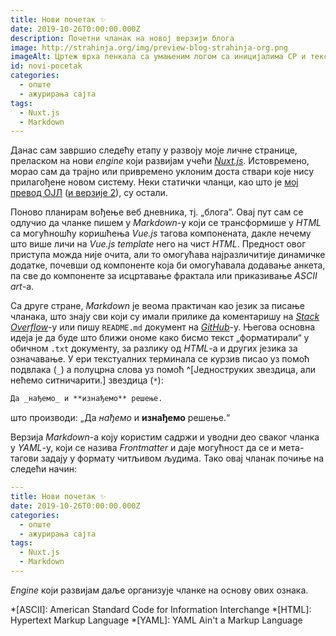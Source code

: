 ```yaml
---
title: Нови почетак ✨
date: 2019-10-26T0:00:00.000Z
description: Почетни чланак на новој верзији блога
image: http://strahinja.org/img/preview-blog-strahinja-org.png
imageAlt: Цртеж врха пенкала са умањеним логом са иницијалима СР и текстом //strahinja.org
id: novi-pocetak
categories:
  - опште
  - ажурирања сајта
tags:
  - Nuxt.js
  - Markdown
---
```


Данас сам завршио следећу етапу у развоју моје личне странице, преласком на нови
_engine_ који развијам учећи [_Nuxt.js_][nuxtjs]. Истовремено, морао сам да
трајно или привремено уклоним доста ствари које нису прилагођене новом систему.
Неки статички чланци, као што је [мој превод ОЈЛ][gpl3] ([и верзије 2][gpl2]),
су остали.

Поново планирам вођење веб дневника, тј. „блога“. Овај пут сам се одлучио да
чланке пишем у _Markdown_-у који се трансформише у _HTML_ са могућношћу
коришћења _Vue.js_ тагова компонената, дакле нечему што више личи на _Vue.js_
_template_ него на чист _HTML_. Предност овог приступа можда није очита, али то
омогућава најразличитије динамичке додатке, почевши од компоненте која би
омогућавала додавање анкета, па све до компоненте за исцртавање фрактала или
приказивање _ASCII art_-а.

Са друге стране, _Markdown_ је веома практичан као језик за писање чланака, што
знају сви који су имали прилике да коментаришу на [_Stack Overflow_][stofl]-у
или пишу `README.md` документ на [_GitHub_][gh]-у. Његова основна идеја је да
буде што ближи ономе како бисмо текст „форматирали“ у обичном `.txt` документу,
за разлику од _HTML_-а и других језика за означавање. У ери текстуалних
терминала се курзив писао уз помоћ подвлака (`_`) а полуцрна слова уз помоћ
^[Jедноструких звездица, али нећемо ситничарити.] звездица (`*`):

```markdown
Да _нађемо_ и **изнађемо** решење.
```

што производи: „Да _нађемо_ и **изнађемо** решење.“

Верзија _Markdown_-а коју користим садржи и уводни део сваког чланка у _YAML_-у,
који се назива _Frontmatter_ и даје могућност да се и мета-тагови задају у
формату читљивом људима. Тако овај чланак почиње на следећи начин:

```yaml
---
title: Нови почетак ✨
date: 2019-10-26T0:00:00.000Z
categories:
  - опште
  - ажурирања сајта
tags:
  - Nuxt.js
  - Markdown
---
```

_Engine_ који развијам даље организује чланке на основу ових ознака.

*[ASCII]: American Standard Code for Information Interchange
*[HTML]: Hypertext Markup Language
*[YAML]: YAML Ain't a Markup Language

[nuxtjs]: https://nuxtjs.org
[gpl3]: http://strahinja.org/tekstovi/softver/ojl-3.0.html
[gpl2]: http://strahinja.org/tekstovi/softver/ojl-2.0.html
[stofl]: https://stackoverflow.com
[gh]: https://github.org

